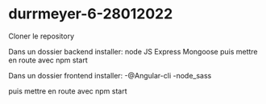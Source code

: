 # durrmeyer-6-28012022

Cloner le repository

Dans un dossier backend installer:
 node JS
 Express
 Mongoose
 puis mettre en route avec npm start
 

 Dans un dossier frontend installer:
 -@Angular-cli
 -node_sass 

 puis mettre en route avec npm start